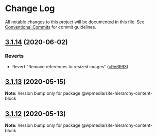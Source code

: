 # Change Log

All notable changes to this project will be documented in this file.
See [Conventional Commits](https://conventionalcommits.org) for commit guidelines.

## [3.1.14](https://github.com/WPMedia/fusion-news-theme-blocks/compare/@wpmedia/site-hierarchy-content-block@3.1.13...@wpmedia/site-hierarchy-content-block@3.1.14) (2020-06-02)


### Reverts

* Revert "Remove references to resized images" ([c9e6993](https://github.com/WPMedia/fusion-news-theme-blocks/commit/c9e6993c4c3facdac967fa3117ff71309beaae8d))





## [3.1.13](https://github.com/WPMedia/fusion-news-theme-blocks/compare/@wpmedia/site-hierarchy-content-block@3.1.13-hotfix.0...@wpmedia/site-hierarchy-content-block@3.1.13) (2020-05-15)

**Note:** Version bump only for package @wpmedia/site-hierarchy-content-block





## [3.1.12](https://github.com/WPMedia/fusion-news-theme-blocks/compare/@wpmedia/site-hierarchy-content-block@3.1.12-beta.0...@wpmedia/site-hierarchy-content-block@3.1.12) (2020-05-13)

**Note:** Version bump only for package @wpmedia/site-hierarchy-content-block
